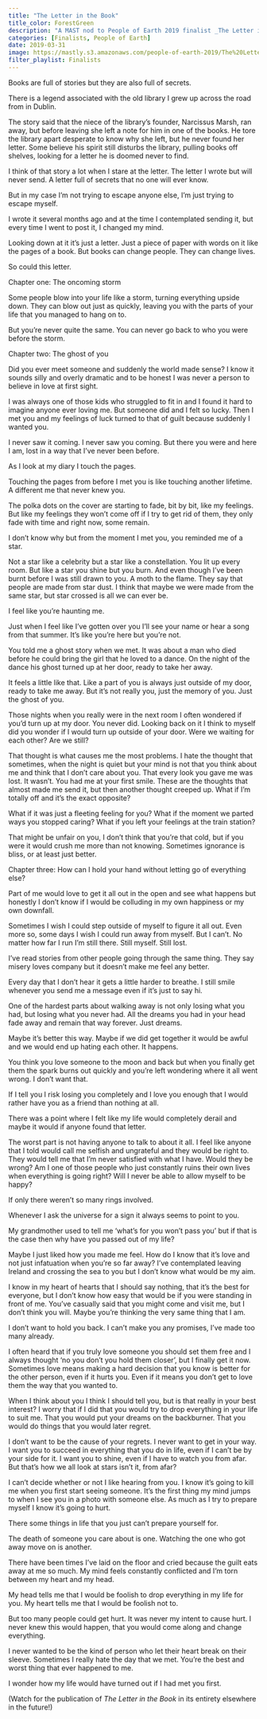 ```yaml
---
title: "The Letter in the Book"
title_color: ForestGreen
description: "A MAST nod to People of Earth 2019 finalist _The Letter in the Book_, a story by Melissa Carton with photograph by Emily Bourne. An excerpt of the story is presented here."
categories: [Finalists, People of Earth]
date: 2019-03-31
image: https://mastly.s3.amazonaws.com/people-of-earth-2019/The%20Letter%20in%20the%20Book.jpg
filter_playlist: Finalists
---
```


Books are full of stories but they are also full of secrets.

There is a legend associated with the old library I grew up across the road from in Dublin.

The story said that the niece of the library’s founder, Narcissus Marsh, ran away, but before leaving she
left a note for him in one of the books. He tore the library apart desperate to know why she left, but he
never found her letter. Some believe his spirit still disturbs the library, pulling books off shelves, looking
for a letter he is doomed never to find.

I think of that story a lot when I stare at the letter. The letter I wrote but will never send. A letter full of
secrets that no one will ever know.

But in my case I’m not trying to escape anyone else, I’m just trying to escape myself.

I wrote it several months ago and at the time I contemplated sending it, but every time I went to post it,
I changed my mind.

Looking down at it it’s just a letter. Just a piece of paper with words on it like the pages of a book. But
books can change people. They can change lives.

So could this letter.

<subheading>Chapter one: The oncoming storm</subheading>

Some people blow into your life like a storm, turning everything upside down. They can blow out just as
quickly, leaving you with the parts of your life that you managed to hang on to.

But you’re never quite the same. You can never go back to who you were before the storm.

<subheading>Chapter two: The ghost of you</subheading>

Did you ever meet someone and suddenly the world made sense? I know it sounds silly and overly
dramatic and to be honest I was never a person to believe in love at first sight.

I was always one of those kids who struggled to fit in and I found it hard to imagine anyone ever loving
me. But someone did and I felt so lucky. Then I met you and my feelings of luck turned to that of guilt
because suddenly I wanted you.

I never saw it coming. I never saw you coming. But there you were and here I am, lost in a way that I’ve
never been before.

<star></star>

As I look at my diary I touch the pages.

Touching the pages from before I met you is like touching another lifetime. A different me that never
knew you.

The polka dots on the cover are starting to fade, bit by bit, like my feelings. But like my feelings they
won’t come off if I try to get rid of them, they only fade with time and right now, some remain.

<star></star>

I don’t know why but from the moment I met you, you reminded me of a star.

Not a star like a celebrity but a star like a constellation. You lit up every room. But like a star you shine
but you burn. And even though I’ve been burnt before I was still drawn to you. A moth to the flame.
They say that people are made from star dust. I think that maybe we were made from the same star, but
star crossed is all we can ever be.

<star></star>

I feel like you’re haunting me.

Just when I feel like I’ve gotten over you I’ll see your name or hear a song from that summer. It’s like
you’re here but you’re not.

You told me a ghost story when we met. It was about a man who died before he could bring the girl that
he loved to a dance. On the night of the dance his ghost turned up at her door, ready to take her away.

It feels a little like that. Like a part of you is always just outside of my door, ready to take me away. But
it’s not really you, just the memory of you. Just the ghost of you.

Those nights when you really were in the next room I often wondered if you’d turn up at my door. You
never did. Looking back on it I think to myself did you wonder if I would turn up outside of your door.
Were we waiting for each other? Are we still?

That thought is what causes me the most problems. I hate the thought that sometimes, when the night
is quiet but your mind is not that you think about me and think that I don’t care about you. That every
look you gave me was lost. It wasn’t. You had me at your first smile. These are the thoughts that almost
made me send it, but then another thought creeped up. What if I’m totally off and it’s the exact
opposite?

What if it was just a fleeting feeling for you? What if the moment we parted ways you stopped caring?
What if you left your feelings at the train station?

That might be unfair on you, I don’t think that you’re that cold, but if you were it would crush me more
than not knowing. Sometimes ignorance is bliss, or at least just better.

<subheading>Chapter three: How can I hold your hand without letting go of everything else?</subheading>

Part of me would love to get it all out in the open and see what happens but honestly I don’t know if I
would be colluding in my own happiness or my own downfall.

Sometimes I wish I could step outside of myself to figure it all out. Even more so, some days I wish I
could run away from myself. But I can’t. No matter how far I run I’m still there. Still myself. Still lost.

I’ve read stories from other people going through the same thing. They say misery loves company but it
doesn’t make me feel any better.

<star></star>

Every day that I don’t hear it gets a little harder to breathe. I still smile whenever you send me a
message even if it’s just to say hi.

<star></star>

One of the hardest parts about walking away is not only losing what you had, but losing what you never
had. All the dreams you had in your head fade away and remain that way forever. Just dreams.

Maybe it’s better this way. Maybe if we did get together it would be awful and we would end up hating
each other. It happens.

You think you love someone to the moon and back but when you finally get them the spark burns out
quickly and you’re left wondering where it all went wrong. I don’t want that.

If I tell you I risk losing you completely and I love you enough that I would rather have you as a friend
than nothing at all.

<star></star>

There was a point where I felt like my life would completely derail and maybe it would if anyone found
that letter.

The worst part is not having anyone to talk to about it all. I feel like anyone that I told would call me
selfish and ungrateful and they would be right to. They would tell me that I’m never satisfied with what I
have. Would they be wrong? Am I one of those people who just constantly ruins their own lives when
everything is going right? Will I never be able to allow myself to be happy?

If only there weren’t so many rings involved.

<star></star>

Whenever I ask the universe for a sign it always seems to point to you.

My grandmother used to tell me ‘what’s for you won’t pass you’ but if that is the case then why have
you passed out of my life?

<star></star>

Maybe I just liked how you made me feel. How do I know that it’s love and not just infatuation when
you’re so far away? I’ve contemplated leaving Ireland and crossing the sea to you but I don’t know what
would be my aim.

I know in my heart of hearts that I should say nothing, that it’s the best for everyone, but I don’t know
how easy that would be if you were standing in front of me. You’ve casually said that you might come
and visit me, but I don’t think you will. Maybe you’re thinking the very same thing that I am.

I don’t want to hold you back. I can’t make you any promises, I’ve made too many already.

I often heard that if you truly love someone you should set them free and I always thought ‘no you don’t
you hold them closer’, but I finally get it now. Sometimes love means making a hard decision that you
know is better for the other person, even if it hurts you. Even if it means you don’t get to love them the
way that you wanted to.

When I think about you I think I should tell you, but is that really in your best interest? I worry that if I
did that you would try to drop everything in your life to suit me. That you would put your dreams on the
backburner. That you would do things that you would later regret.

I don’t want to be the cause of your regrets. I never want to get in your way. I want you to succeed in
everything that you do in life, even if I can’t be by your side for it. I want you to shine, even if I have to
watch you from afar. But that’s how we all look at stars isn’t it, from afar?

I can’t decide whether or not I like hearing from you. I know it’s going to kill me when you first start
seeing someone. It’s the first thing my mind jumps to when I see you in a photo with someone else. As
much as I try to prepare myself I know it’s going to hurt.

There some things in life that you just can’t prepare yourself for.

The death of someone you care about is one. Watching the one who got away move on is another.

<star></star>

There have been times I’ve laid on the floor and cried because the guilt eats away at me so much. My
mind feels constantly conflicted and I’m torn between my heart and my head.

My head tells me that I would be foolish to drop everything in my life for you. My heart tells me that I
would be foolish not to.

But too many people could get hurt. It was never my intent to cause hurt. I never knew this would
happen, that you would come along and change everything.

<star></star>

I never wanted to be the kind of person who let their heart break on their sleeve. Sometimes I really
hate the day that we met. You’re the best and worst thing that ever happened to me.

<star></star>

I wonder how my life would have turned out if I had met you first.

<div class="description">(Watch for the publication of <em>The Letter in the Book</em> in its entirety elsewhere in the future!)</div>
